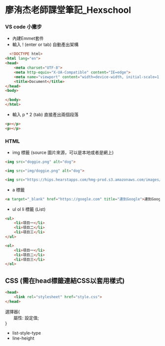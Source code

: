 # 廖洧杰老師課堂筆記_Hexschool

### VS code 小撇步
* 內建Emmet套件
* 輸入 ! (enter or tab) 自動產出架構
```html
  <!DOCTYPE html>
<html lang="en">
<head>
    <meta charset="UTF-8">
    <meta http-equiv="X-UA-Compatible" content="IE=edge">
    <meta name="viewport" content="width=device-width, initial-scale=1.0">
    <title>Document</title>
</head>
<body>
    
</body>
</html>
```
* 輸入 p * 2 (tab) 直接產出兩個段落
```html
<p></p>
<p></p>
```
  
### HTML

* img 標籤 (source 圖片來源，可以是本地或者是網上)
```html
<img src="doggie.png" alt="dog">
```
```html
<img src="img/doggie.png" alt="dog">
```
```html
<img src="https://hips.hearstapps.com/hmg-prod.s3.amazonaws.com/images/dog-puppy-on-garden-royalty-free-image-1586966191.jpg?crop=1.00xw:0.669xh;0,0.190xh&resize=1200:*" alt="dog">
```

* a 標籤
```html
<a target="_blank" href="https://google.com" title="連到Google">連到Google</a>
```

* ul ol li 標籤 (List)
```html
<ul>
    <li>項目一</li>
    <li>項目二</li>
    <li>項目三</li>
</ul>       
```
```html
<ol>
    <li>項目一</li>
    <li>項目二</li>
    <li>項目三</li>
</ol>
```
## CSS (需在head標籤連結CSS以套用樣式)
```html
<head>
    <link rel="stylesheet" href="style.css">
</head>
```

選擇器{<br>&nbsp;&nbsp;&nbsp;&nbsp;&nbsp;&nbsp;
    屬性: 設定值;   
}


* list-style-type
* line-height
